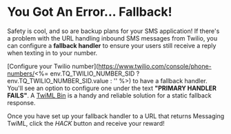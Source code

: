 # You Got An Error... Fallback!

Safety is cool, and so are backup plans for your SMS application! If there's a problem with the URL handling inbound SMS messages from Twilio, you can configure a **fallback handler** to ensure your users still receive a reply when texting in to your number.

[Configure your Twilio number](https://www.twilio.com/console/phone-numbers/<%= env.TQ_TWILIO_NUMBER_SID ? env.TQ_TWILIO_NUMBER_SID.value : '' %>) to have a fallback handler. You'll see an option to configure one under the text **"PRIMARY HANDLER FAILS"**. A [TwiML Bin](https://www.twilio.com/console/twiml-bins) is a handy and reliable solution for a static fallback response.

Once you have set up your fallback handler to a URL that returns Messaging TwiML, click the *HACK* button and receive your reward!
